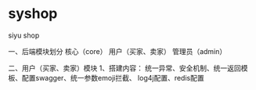 # syshop
siyu shop

一、后端模块划分
核心（core）
用户（买家、卖家）
管理员（admin）

二、用户（买家、卖家）模块
1、搭建内容：
统一异常、安全机制、统一返回模板、配置swagger、统一参数emoji拦截、 log4j配置、redis配置

